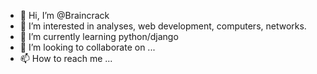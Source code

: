 - 👋 Hi, I’m @Braincrack
- 👀 I’m interested in analyses, web development, computers, networks.
- 🌱 I’m currently learning python/django
- 💞️ I’m looking to collaborate on ...
- 📫 How to reach me ...

<!---
Braincrack/Braincrack is a ✨ special ✨ repository because its `README.md` (this file) appears on your GitHub profile.
You can click the Preview link to take a look at your changes.
--->
